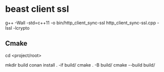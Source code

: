 # beast client ssl

g++ -Wall -std=c++11 -o bin/http_client_sync-ssl http_client_sync-ssl.cpp -lssl -lcrypto

## Cmake

cd <project/root>

mkdir build
conan install . -if build/
cmake . -B build/
cmake --build build/
